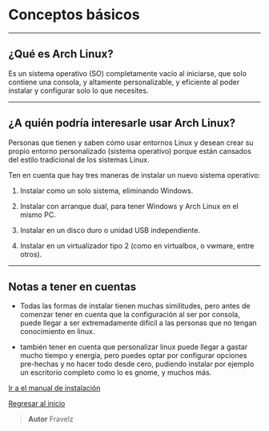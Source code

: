 # Conceptos básicos

---

## ¿Qué es Arch Linux?

Es un sistema operativo (SO) completamente vacío al iniciarse, que solo contiene una consola, y altamente personalizable, y eficiente al poder instalar y configurar solo lo que necesites.

---

## ¿A quién podría interesarle usar Arch Linux?

Personas que tienen y saben cómo usar entornos Linux y desean crear su propio entorno personalizado (sistema operativo) porque están cansados ​​del estilo tradicional de los sistemas Linux.

Ten en cuenta que hay tres maneras de instalar un nuevo sistema operativo:

1. Instalar como un solo sistema, eliminando Windows.

2. Instalar con arranque dual, para tener Windows y Arch Linux en el mismo PC.

3. Instalar en un disco duro o unidad USB independiente.

4. Instalar en un virtualizador tipo 2 (como en virtualbox, o vwmare, entre otros).

---

## Notas a tener en cuentas

* Todas las formas de instalar tienen muchas similitudes, pero antes de comenzar tener en cuenta que la configuración al ser por consola, puede llegar a ser extremadamente difícil a las personas que no tengan conocimiento en linux.

* también tener en cuenta que personalizar linux puede llegar a gastar mucho tiempo y energía, pero puedes optar por configurar opciones pre-hechas y no hacer todo desde cero, pudiendo instalar por ejemplo un escritorio completo como lo es gnome, y muchos más.

[Ir a el manual de instalación](./0.instalacion/0.instalacion.md)

[Regresar al inicio](./readme.md)

> **Autor** Fravelz
